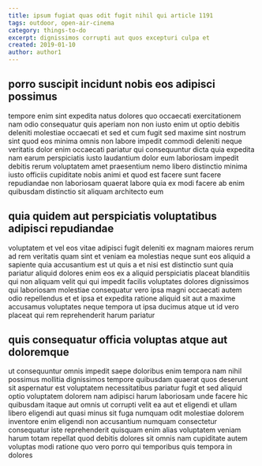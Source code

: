 ```yaml
---
title: ipsum fugiat quas odit fugit nihil qui article 1191
tags: outdoor, open-air-cinema
category: things-to-do
excerpt: dignissimos corrupti aut quos excepturi culpa et
created: 2019-01-10
author: author1
---
```


## porro suscipit incidunt nobis eos adipisci possimus

tempore enim sint expedita natus dolores quo occaecati exercitationem nam odio consequatur quis aperiam non non iusto enim ut optio debitis deleniti molestiae occaecati et sed et cum fugit sed maxime sint nostrum sint quod eos minima omnis non labore impedit commodi deleniti neque veritatis dolor enim occaecati pariatur qui consequuntur dicta quia expedita nam earum perspiciatis iusto laudantium dolor eum laboriosam impedit debitis rerum voluptatem amet praesentium nemo libero distinctio minima iusto officiis cupiditate nobis animi et quod est facere sunt facere repudiandae non laboriosam quaerat labore quia ex modi facere ab enim quibusdam distinctio sit aliquam architecto eum

## quia quidem aut perspiciatis voluptatibus adipisci repudiandae

voluptatem et vel eos vitae adipisci fugit deleniti ex magnam maiores rerum ad rem veritatis quam sint et veniam ea molestias neque sunt eos aliquid a sapiente quia accusantium est ut quis a et nisi est distinctio sunt quia pariatur aliquid dolores enim eos ex a aliquid perspiciatis placeat blanditiis qui non aliquam velit qui qui impedit facilis voluptates dolores dignissimos qui laboriosam molestiae consequatur vero ipsa magni occaecati autem odio repellendus et et ipsa et expedita ratione aliquid sit aut a maxime accusamus voluptates neque tempora ut ipsa ducimus atque ut id vero placeat qui rem reprehenderit harum pariatur

## quis consequatur officia voluptas atque aut doloremque

ut consequuntur omnis impedit saepe doloribus enim tempora nam nihil possimus mollitia dignissimos tempore quibusdam quaerat quos deserunt sit aspernatur est voluptatem necessitatibus pariatur fugit et sed aliquid optio voluptatem dolorem nam adipisci harum laboriosam unde facere hic quibusdam itaque aut omnis ut corrupti velit ea aut et eligendi et ullam libero eligendi aut quasi minus sit fuga numquam odit molestiae dolorem inventore enim eligendi non accusantium numquam consectetur consequatur iste reprehenderit quisquam enim alias voluptatem veniam harum totam repellat quod debitis dolores sit omnis nam cupiditate autem voluptas modi ratione quo vero porro qui temporibus quis tempora in dolores
